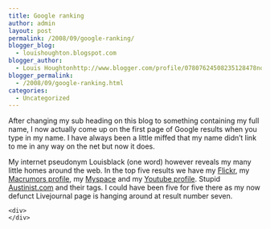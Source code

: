 ```yaml
---
title: Google ranking
author: admin
layout: post
permalink: /2008/09/google-ranking/
blogger_blog:
  - louishoughton.blogspot.com
blogger_author:
  - Louis Houghtonhttp://www.blogger.com/profile/07807624508235128478noreply@blogger.com
blogger_permalink:
  - /2008/09/google-ranking.html
categories:
  - Uncategorized
---
```

After changing my sub heading on this blog to something containing my full name, I now actually come up on the first page of Google results when you type in my name. I have always been a little miffed that my name didn&#8217;t link to me in any way on the net but now it does.

My internet pseudonym Louisblack (one word) however reveals my many little homes around the web. In the top five results we have my [Flickr][1], my [Macrumors profile][2], my [M][3][yspace][3] and my [Y][4][outube profile][4]. Stupid [Austinist.com][5] and their tags. I could have been five for five there as my now defunct Livejournal page is hanging around at result number seven. 

<div>
  <div>
  </div>
  
  <div>
    <div>
    </div>
    
    <div>
    </div>
  </div>
</div>

 [1]: http://www.flickr.com/people/louisblack/
 [2]: http://forums.macrumors.com/member.php?u=111431
 [3]: http://profile.myspace.com/index.cfm?fuseaction=user.viewprofile&friendID=9954968
 [4]: http://www.youtube.com/user/louisblack
 [5]: http://www.austinist.com/tags/louisblack